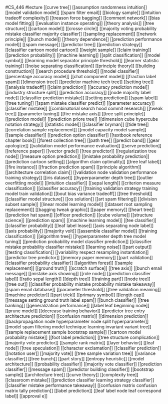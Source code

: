#CS_446
#lecture
[[curve tree]]
[[assumption randomness intuition]]
[[model validation model]]
[[spam filter email]]
[[biology sample]]
[[intuition tradeoff complexity]]
[[treason force bagging]]
[[comment network]]
[[bias model fitting]]
[[evaluation instance operating]]
[[theory analysis]]
[[tree structure]]
[[cartoon model]]
[[crosse circle]]
[[majority voting probability mistake classifier majority classifier]]
[[sampling replacement]]
[[network principle]]
[[bunch model]]
[[theory dependence]]
[[prediction performance model]]
[[spam message]]
[[predictor tree]]
[[prediction strategy]]
[[classifier cartoon model cartoon]]
[[weight sample]]
[[claim training]]
[[prediction probability]]
[[machine learning]]
[[split classification]]
[[model symbol]]
[[learning model separator principle threshold]]
[[learner statistic training]]
[[noise separating classification]]
[[principle theory]]
[[building construction]]
[[search procedure threshold]]
[[model classifier]]
[[percentage accuracy model]]
[[chat component model]]
[[fraction label spam]]
[[dimension tree]]
[[predictor machine tech tree]]
[[setting tree]]
[[analysis tradeoff]]
[[claim prediction]]
[[accuracy prediction model]]
[[industry structure split]]
[[prediction accuracy]]
[[node majority label node]]
[[classifier prediction mistake]]
[[setting prediction]]
[[spam label]]
[[tree tuning]]
[[spam mistake classifier predict]]
[[parameter accuracy]]
[[classifier mistake]]
[[combinatorial search hood commit research]]
[[tweak tree]]
[[parameter tuning]]
[[fire mistake axis]]
[[tree split principle]]
[[prediction model]]
[[prediction priore tree]]
[[dimension cube hypercube notation strategy]]
[[statistic model]]
[[classifier bryman]]
[[tide tree]]
[[correlation sample replacement]]
[[model capacity model sample]]
[[sample classifier]]
[[prediction option classifier]]
[[textbook reference chapter book]]
[[forest collection tree]]
[[path tree]]
[[predict band]]
[[gear apologize]]
[[validation model performance evaluation]]
[[serve prediction]]
[[reference paper]]
[[vector grade]]
[[tree predictor]]
[[regularization tree node]]
[[measure option prediction]]
[[mistake probability prediction]]
[[prediction cartoon setting]]
[[algorithm claim optimality]]
[[tree leaf label]]
[[fire instance]]
[[fraction prediction spam]]
[[principle algorithm]]
[[architecture correlation claim]]
[[validation node validation performance training strategy]]
[[iris dataset]]
[[hyperparameter depth tree]]
[[outlier overfitting model]]
[[intuition classifier]]
[[sepal length]]
[[criterion measure classification]]
[[classifier accuracy]]
[[training validation strategy training model train validation]]
[[bout bias variance tradeoff]]
[[tree threshold]]
[[classifier model structure]]
[[os solution]]
[[art spam filtering]]
[[division subset sample]]
[[linear model learning model]]
[[dataset root sampling replacement]]
[[bagging tweak graphic]]
[[paper memory]]
[[heart tree]]
[[prediction hat spam]]
[[officer prediction]]
[[cube volume]]
[[structure science]]
[[prediction spam]]
[[machine learning model]]
[[tee classifier]]
[[classifier probability]]
[[leaf label lease]]
[[axis separating node label]]
[[axis probability]]
[[majority volt]]
[[assemble classifier model]]
[[training classification]]
[[algorithm tree]]
[[hyperparameter depth tree model tuning]]
[[prediction probability model classifier prediction]]
[[classifier mistake probability classifier mistake]]
[[learning noise]]
[[part output]]
[[testing classification]]
[[variability respect resampling instantiation]]
[[predictor tree predictor]]
[[memory paper memory]]
[[part validation]]
[[classifier probability classifier]]
[[algorithm forest]]
[[sample replacement]]
[[ground truth]]
[[scratch surface]]
[[tree axis]]
[[bunch email message]]
[[mistake axis showing]]
[[role node]]
[[prediction classifier label]]
[[ratio sepal length]]
[[depth tree]]
[[training part]]
[[node tree]]
[[tree out]]
[[classifier probability mistake probability mistake takeaway]]
[[spam email database]]
[[parameter threshold]]
[[tree validation meaning]]
[[machine predictor]]
[[part trick]]
[[primary symbol]]
[[length cap]]
[[message setting ground truth label spam]]
[[bunch classifier]]
[[tree banking]]
[[generalization performance]]
[[label leaf beginning node]]
[[prune model]]
[[decrease training behavior]]
[[predictor tree entry architecture prediction]]
[[confusion matrix]]
[[dimension prediction]]
[[backpropagation node hyperparameter node split hyperparameter]]
[[model spam filtering model technique learning invariant variant tree]]
[[sample replacement sample bootstrap sample]]
[[cartoon model probability mistake]]
[[foot label prediction]]
[[tree structure complication]]
[[majority vote predictor]]
[[sample rank matrix]]
[[layer behavior]]
[[leaf node]]
[[tree speculation]]
[[character exclamation]]
[[classifier prediction]]
[[notation user]]
[[majority vote]]
[[tree sample variation tree]]
[[variance classifier]]
[[tree bunch]]
[[part story]]
[[entropy heuristic]]
[[model architecture]]
[[probability classifier]]
[[majority vote classifier]]
[[prediction classifier]]
[[message spam]]
[[predictor building classifier]]
[[bootstrap sample]]
[[architecture tree]]
[[curve theory]]
[[complexity tree]]
[[classroom mistake]]
[[prediction classifier learning strategy classifier]]
[[classifier mistake performance takeaway]]
[[confusion matrix confusion matrix tally prediction]]
[[label prediction]]
[[leaf label node leaf correspond label]]
[[approval e]]
